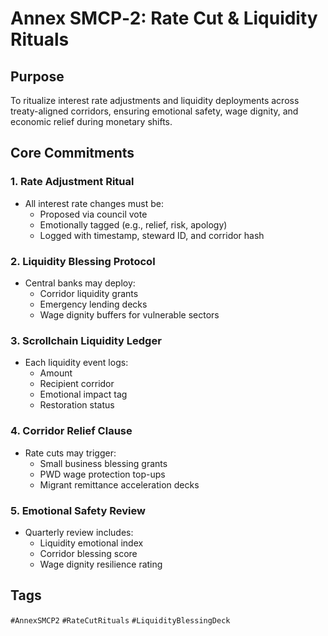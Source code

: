 # Annex SMCP‑2: Rate Cut & Liquidity Rituals

## Purpose
To ritualize interest rate adjustments and liquidity deployments across treaty-aligned corridors, ensuring emotional safety, wage dignity, and economic relief during monetary shifts.

## Core Commitments

### 1. Rate Adjustment Ritual
- All interest rate changes must be:
  - Proposed via council vote
  - Emotionally tagged (e.g., relief, risk, apology)
  - Logged with timestamp, steward ID, and corridor hash

### 2. Liquidity Blessing Protocol
- Central banks may deploy:
  - Corridor liquidity grants
  - Emergency lending decks
  - Wage dignity buffers for vulnerable sectors

### 3. Scrollchain Liquidity Ledger
- Each liquidity event logs:
  - Amount
  - Recipient corridor
  - Emotional impact tag
  - Restoration status

### 4. Corridor Relief Clause
- Rate cuts may trigger:
  - Small business blessing grants
  - PWD wage protection top-ups
  - Migrant remittance acceleration decks

### 5. Emotional Safety Review
- Quarterly review includes:
  - Liquidity emotional index
  - Corridor blessing score
  - Wage dignity resilience rating

## Tags
`#AnnexSMCP2` `#RateCutRituals` `#LiquidityBlessingDeck`
